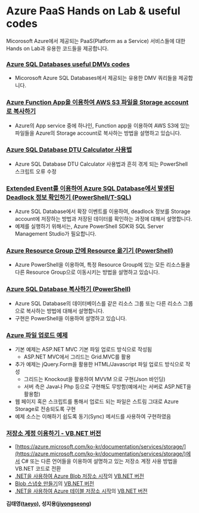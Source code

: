 # Azure PaaS Hands on Lab & useful codes

Micorosoft Azure에서 제공되는 PaaS(Platform as a Service) 서비스들에 대한 Hands on Lab과 유용한 코드들을 제공합니다.

### [Azure SQL Databases useful DMVs codes](https://github.com/jiyongseong/AzurePaaSHol/tree/master/azure_sql/DMVs)
  - Micorosoft Azure SQL Databases에서 제공되는 유용한 DMV 쿼리들을 제공합니다.

### [Azure Function App을 이용하여 AWS S3 파일을 Storage account로 복사하기](https://github.com/jiyongseong/AzurePaaSHol/tree/master/copy-awss3-to-azure-storageaccount-using-functionapp)

- Azure의 App service 중에 하나인, Function app을 이용하여 AWS S3에 있는 파일들을 Azure의 Storage account로 복사하는 방법을 설명하고 있습니다.

### [Azure SQL Database DTU Calculator 사용법](https://github.com/jiyongseong/AzurePaaSHol/tree/master/howto-dtucalculator)

- Azure SQL Database DTU Calculator 사용법과 흔히 겪게 되는 PowerShell 스크립트 오류 수정

### [Extended Event를 이용하여 Azure SQL Database에서 발생된 Deadlock 정보 확인하기 (PowerShell/T-SQL)](https://github.com/jiyongseong/AzurePaaSHol/tree/master/capturing_xevent_in_azure_sql)

- Azure SQL Database에서 확장 이벤트를 이용하여, deadlock 정보를 Storage account에 저장하는 방법과 저장된 데이터를 확인하는 과정에 대해서 설명합니다.
- 예제를 실행하기 위해서는, Azure PowerShell SDK와 SQL Server Management Studio가 필요합니다.

### [Azure Resource Group 간에 Resource 옮기기 (PowerShell)](https://github.com/jiyongseong/AzurePaaSHol/tree/master/moving-resources-between-azure-resource-groups)

- Azure PowerShell을 이용하여, 특정 Resource Group에 있는 모든 리소스들을 다른 Resource Group으로 이동시키는 방법을 설명하고 있습니다.

### [Azure SQL Database 복사하기 (PowerShell)](https://github.com/jiyongseong/AzurePaaSHol/tree/master/copy-azure-sql-db-to-another-rg)

- Azure SQL Database의 데이터베이스를 같은 리소스 그룹 또는 다른 리소스 그룹으로 복사하는 방법에 대해서 설명합니다.
- 구현은 PowerShell을 이용하여 설명하고 있습니다.

### [Azure 파일 업로드 예제](https://github.com/jiyongseong/AzurePaaSHol/tree/master/AzureFileUploadWeb)
- 기본 예제는 ASP.NET MVC 기본 파일 업로드 방식으로 작성됨
  - ASP.NET MVC에서 그리드는 Grid.MVC를 활용
- 추가 예제는 jQuery.Form을 활용한 HTML/Javascript 파일 업로드 방식으로 작성
  - 그리드는 Knockout을 활용하여 MVVM 으로 구현(Json 바인딩)
  - 서버 측은 Java나 Php 등으로 구현해도 무방함(예에서는 서버로 ASP.NET을 활용함)
- 웹 페이지 혹은 스크립트를 통해서 업로드 되는 파일은 스트림 그대로 Azure Storage로 전송되도록 구현
- 예제 소스는 이해하기 쉽도록 동기(Sync) 메서드를 사용하여 구현하였음

### [저장소 계정 이용하기 - VB.NET 버전](https://github.com/jiyongseong/AzurePaaSHol/tree/master/vbnet-storage)

  - [https://azure.microsoft.com/ko-kr/documentation/services/storage/](https://azure.microsoft.com/ko-kr/documentation/services/storage/)에서 C# 또는 다른 언어들을 이용하여 설명하고 있는 저장소 계정 사용 방법을 VB.NET 코드로 전환
  - [.NET을 사용하여 Azure Blob 저장소 시작](https://azure.microsoft.com/ko-kr/documentation/articles/storage-dotnet-how-to-use-blobs/)의 [VB.NET 버전](https://github.com/jiyongseong/AzurePaaSHol/tree/master/vbnet-storage/vbnet-storage-dotnet-how-to-use-blobs)
  - [Blob 스냅숏 만들기](https://azure.microsoft.com/ko-kr/documentation/articles/storage-blob-snapshots/)의 [VB.NET 버전](https://github.com/jiyongseong/AzurePaaSHol/tree/master/vbnet-storage/vbnet-storage-blob-snapshots)
  - [.NET을 사용하여 Azure 테이블 저장소 시작](https://azure.microsoft.com/ko-kr/documentation/articles/storage-dotnet-how-to-use-tables/)의 [VB.NET 버전](https://github.com/jiyongseong/AzurePaaSHol/tree/master/vbnet-storage/vbnet-storage-dotnet-how-to-use-tables)

**김태영([taeyo](https://github.com/taeyo)), 성지용([jiyongseong](https://github.com/jiyongseong))**
